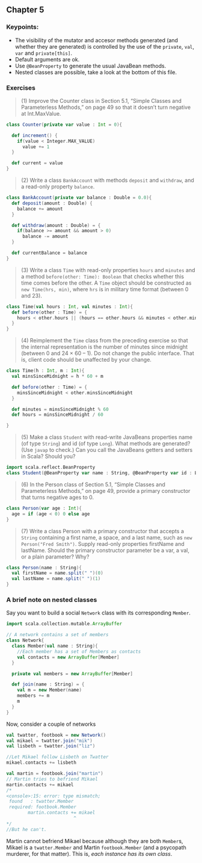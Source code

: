 ## Chapter 5

### Keypoints:
  * The visibility of the mutator and accesor methods generated (and whether they are generated) is controlled by the use of the `private`, `val`, `var` and `private[this]`.
  * Default arguments are ok.
  * Use `@BeanProperty` to generate the usual JavaBean methods.
  * Nested classes are possible, take a look at the bottom of this file.

### Exercises

> (1) Improve the Counter class in Section 5.1, “Simple Classes and Parameterless Methods,” on page 49 so that it doesn’t turn negative at Int.MaxValue.

```scala
class Counter(private var value : Int = 0){

  def increment() {
    if(value < Integer.MAX_VALUE)
      value += 1
  }

  def current = value  
}
```
> (2) Write a class `BankAccount` with methods `deposit` and `withdraw`, and a read-only property `balance`.

```scala
class BankAccount(private var balance : Double = 0.0){
  def deposit(amount : Double) {
    balance += amount
  }

  def withdraw(amount : Double) = {
    if(balance >= amount && amount > 0)
      balance -= amount
  }

  def currentBalance = balance
}
```
> (3) Write a class `Time` with read-only properties `hours` and `minutes` and a method `before(other: Time): Boolean` that checks whether this time comes before the other. A `Time` object should be constructed as `new Time(hrs, min)`, where `hrs` is in military time format (between 0 and 23).

```scala
class Time(val hours : Int, val minutes : Int){
  def before(other : Time) = {
    hours < other.hours || (hours == other.hours && minutes < other.minutes)
  }
}
```
> (4) Reimplement the `Time` class from the preceding exercise so that the internal representation is the number of minutes since midnight (between 0 and 24 × 60 – 1). Do not change the public interface. That is, client code should be unaffected by your change.

```scala
class Time(h : Int, m : Int){
  val minsSinceMidnight = h * 60 + m

  def before(other : Time) = {
    minsSinceMidnight < other.minsSinceMidnight
  }

  def minutes = minsSinceMidnight % 60
  def hours = minsSinceMidnight / 60

}
```

> (5) Make a class `Student` with read-write JavaBeans properties name (of type `String`) and id (of type `Long`). What methods are generated? (Use `javap` to check.) Can you call the JavaBeans getters and setters in Scala? Should you?

```scala
import scala.reflect.BeanProperty
class Student(@BeanProperty var name : String, @BeanProperty var id : Long)
```

> (6) In the Person class of Section 5.1, “Simple Classes and Parameterless Methods,” on page 49, provide a primary constructor that turns negative ages to 0.

```scala
class Person(var age : Int){
  age = if (age < 0) 0 else age
}
```

> (7) Write a class Person with a primary constructor that accepts a `String` containing a first name, a space, and a last name, such as `new Person("Fred Smith")`. Supply read-only properties firstName and lastName. Should the primary constructor parameter be a var, a val, or a plain parameter? Why?

```scala
class Person(name : String){
  val firstName = name.split(" ")(0)
  val lastName = name.split(" ")(1)
}
```

### A brief note on nested classes

Say you want to build a social `Network` class with its corresponding `Member`.

```scala
import scala.collection.mutable.ArrayBuffer

// A network contains a set of members
class Network{
  class Member(val name : String){
    //Each member has a set of Members as contacts
    val contacts = new ArrayBuffer[Member]
  }

  private val members = new ArrayBuffer[Member]

  def join(name : String) = {
    val m = new Member(name)
    members += m
    m
  }
}
```

Now, consider a couple of networks

```scala
val twatter, footbook = new Network()
val mikael = twatter.join("mik")
val lisbeth = twatter.join("liz")

//Let Mikael follow Lisbeth on Twatter
mikael.contacts += lisbeth

val martin = footbook.join("martin")
// Martin tries to befriend Mikael
martin.contacts += mikael
/*
<console>:15: error: type mismatch;
 found   : twatter.Member
 required: footbook.Member
 		martin.contacts += mikael
 						 ^
*/
//But he can't.
```

Martin cannot befriend Mikael because although they are both `Member`s, Mikael is a `twatter.Member` and Martin `footbook.Member` (and a psycopath murderer, for that matter). This is, *each instance has its own class*.
